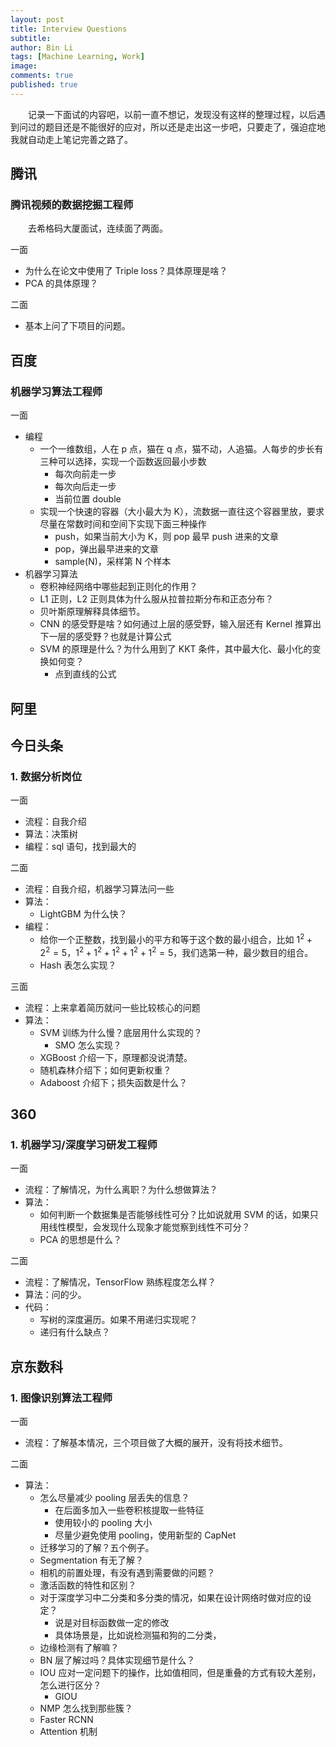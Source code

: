 ```yaml
---
layout: post
title: Interview Questions
subtitle:
author: Bin Li
tags: [Machine Learning, Work]
image: 
comments: true
published: true
---
```


　　记录一下面试的内容吧，以前一直不想记，发现没有这样的整理过程，以后遇到问过的题目还是不能很好的应对，所以还是走出这一步吧，只要走了，强迫症地我就自动走上笔记完善之路了。

## 腾讯
### 腾讯视频的数据挖掘工程师
　　去希格码大厦面试，连续面了两面。

一面
* 为什么在论文中使用了 Triple loss？具体原理是啥？
* PCA 的具体原理？

二面
* 基本上问了下项目的问题。

## 百度
### 机器学习算法工程师
一面
* 编程
    * 一个一维数组，人在 p 点，猫在 q 点，猫不动，人追猫。人每步的步长有三种可以选择，实现一个函数返回最小步数
        * 每次向前走一步
        * 每次向后走一步
        * 当前位置 double
    * 实现一个快速的容器（大小最大为 K），流数据一直往这个容器里放，要求尽量在常数时间和空间下实现下面三种操作
        * push，如果当前大小为 K，则 pop 最早 push 进来的文章
        * pop，弹出最早进来的文章
        * sample(N)，采样第 N 个样本
* 机器学习算法
    * 卷积神经网络中哪些起到正则化的作用？
    * L1 正则，L2 正则具体为什么服从拉普拉斯分布和正态分布？
    * 贝叶斯原理解释具体细节。
    * CNN 的感受野是啥？如何通过上层的感受野，输入层还有 Kernel 推算出下一层的感受野？也就是计算公式
    * SVM 的原理是什么？为什么用到了 KKT 条件，其中最大化、最小化的变换如何变？
        * 点到直线的公式


## 阿里

## 今日头条
### 1. 数据分析岗位
一面
* 流程：自我介绍
* 算法：决策树
* 编程：sql 语句，找到最大的

二面
* 流程：自我介绍，机器学习算法问一些
* 算法：
    * LightGBM 为什么快？
* 编程：
    * 给你一个正整数，找到最小的平方和等于这个数的最小组合，比如 $1^2+2^2=5$，$1^2+1^2+1^2+1^2+1^2=5$，我们选第一种，最少数目的组合。
    * Hash 表怎么实现？

三面
* 流程：上来拿着简历就问一些比较核心的问题
* 算法：
    * SVM 训练为什么慢？底层用什么实现的？
        * SMO 怎么实现？
    * XGBoost 介绍一下，原理都没说清楚。
    * 随机森林介绍下；如何更新权重？
    * Adaboost 介绍下；损失函数是什么？

## 360
### 1. 机器学习/深度学习研发工程师
一面
* 流程：了解情况，为什么离职？为什么想做算法？
* 算法：
    * 如何判断一个数据集是否能够线性可分？比如说就用 SVM 的话，如果只用线性模型，会发现什么现象才能觉察到线性不可分？
    * PCA 的思想是什么？

二面
* 流程：了解情况，TensorFlow 熟练程度怎么样？
* 算法：问的少。
* 代码：
    * 写树的深度遍历。如果不用递归实现呢？
    * 递归有什么缺点？

## 京东数科
### 1. 图像识别算法工程师
一面
* 流程：了解基本情况，三个项目做了大概的展开，没有将技术细节。

二面
* 算法：
    * 怎么尽量减少 pooling 层丢失的信息？
        * 在后面多加入一些卷积核提取一些特征
        * 使用较小的 pooling 大小
        * 尽量少避免使用 pooling，使用新型的 CapNet
    * 迁移学习的了解？五个例子。
    * Segmentation 有无了解？
    * 相机的前置处理，有没有遇到需要做的问题？
    * 激活函数的特性和区别？
    * 对于深度学习中二分类和多分类的情况，如果在设计网络时做对应的设定？
        * 说是对目标函数做一定的修改
        * 具体场景是，比如说检测猫和狗的二分类，
    * 边缘检测有了解嘛？
    * BN 层了解过吗？具体实现细节是什么？
    * IOU 应对一定问题下的操作，比如值相同，但是重叠的方式有较大差别，怎么进行区分？
        * GIOU
    * NMP 怎么找到那些簇？
    * Faster RCNN
    * Attention 机制

